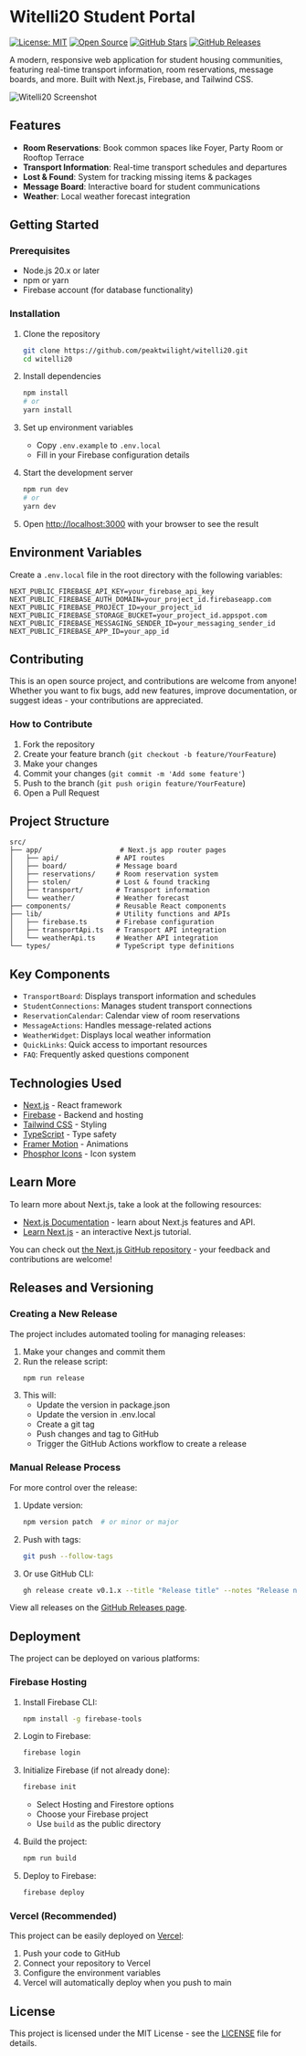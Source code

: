 # Witelli20 Student Portal

[![License: MIT](https://img.shields.io/badge/License-MIT-yellow.svg)](https://opensource.org/licenses/MIT)
[![Open Source](https://img.shields.io/badge/Open-Source-green.svg)](https://github.com/peaktwilight/witelli20)
[![GitHub Stars](https://img.shields.io/github/stars/peaktwilight/witelli20)](https://github.com/peaktwilight/witelli20/stargazers)
[![GitHub Releases](https://img.shields.io/github/v/release/peaktwilight/witelli20)](https://github.com/peaktwilight/witelli20/releases)

A modern, responsive web application for student housing communities, featuring real-time transport information, room reservations, message boards, and more. Built with Next.js, Firebase, and Tailwind CSS.

![Witelli20 Screenshot](public/screenshot.png)

## Features

- **Room Reservations**: Book common spaces like Foyer, Party Room or Rooftop Terrace
- **Transport Information**: Real-time transport schedules and departures
- **Lost & Found**: System for tracking missing items & packages
- **Message Board**: Interactive board for student communications
- **Weather**: Local weather forecast integration

## Getting Started

### Prerequisites

- Node.js 20.x or later
- npm or yarn
- Firebase account (for database functionality)

### Installation

1. Clone the repository
   ```bash
   git clone https://github.com/peaktwilight/witelli20.git
   cd witelli20
   ```

2. Install dependencies
   ```bash
   npm install
   # or
   yarn install
   ```

3. Set up environment variables
   - Copy `.env.example` to `.env.local`
   - Fill in your Firebase configuration details

4. Start the development server
   ```bash
   npm run dev
   # or
   yarn dev
   ```

5. Open [http://localhost:3000](http://localhost:3000) with your browser to see the result

## Environment Variables

Create a `.env.local` file in the root directory with the following variables:

```
NEXT_PUBLIC_FIREBASE_API_KEY=your_firebase_api_key
NEXT_PUBLIC_FIREBASE_AUTH_DOMAIN=your_project_id.firebaseapp.com
NEXT_PUBLIC_FIREBASE_PROJECT_ID=your_project_id
NEXT_PUBLIC_FIREBASE_STORAGE_BUCKET=your_project_id.appspot.com
NEXT_PUBLIC_FIREBASE_MESSAGING_SENDER_ID=your_messaging_sender_id
NEXT_PUBLIC_FIREBASE_APP_ID=your_app_id
```

## Contributing

This is an open source project, and contributions are welcome from anyone! Whether you want to fix bugs, add new features, improve documentation, or suggest ideas - your contributions are appreciated.

### How to Contribute

1. Fork the repository
2. Create your feature branch (`git checkout -b feature/YourFeature`)
3. Make your changes
4. Commit your changes (`git commit -m 'Add some feature'`)
5. Push to the branch (`git push origin feature/YourFeature`)
6. Open a Pull Request

## Project Structure

```
src/
├── app/                   # Next.js app router pages
│   ├── api/              # API routes
│   ├── board/            # Message board
│   ├── reservations/     # Room reservation system
│   ├── stolen/           # Lost & found tracking
│   ├── transport/        # Transport information
│   └── weather/          # Weather forecast
├── components/           # Reusable React components
├── lib/                  # Utility functions and APIs
│   ├── firebase.ts       # Firebase configuration
│   ├── transportApi.ts   # Transport API integration
│   └── weatherApi.ts     # Weather API integration
└── types/                # TypeScript type definitions
```

## Key Components

- `TransportBoard`: Displays transport information and schedules
- `StudentConnections`: Manages student transport connections 
- `ReservationCalendar`: Calendar view of room reservations
- `MessageActions`: Handles message-related actions
- `WeatherWidget`: Displays local weather information
- `QuickLinks`: Quick access to important resources
- `FAQ`: Frequently asked questions component

## Technologies Used

- [Next.js](https://nextjs.org/) - React framework
- [Firebase](https://firebase.google.com/) - Backend and hosting
- [Tailwind CSS](https://tailwindcss.com/) - Styling
- [TypeScript](https://www.typescriptlang.org/) - Type safety
- [Framer Motion](https://www.framer.com/motion/) - Animations
- [Phosphor Icons](https://phosphoricons.com/) - Icon system

## Learn More

To learn more about Next.js, take a look at the following resources:

- [Next.js Documentation](https://nextjs.org/docs) - learn about Next.js features and API.
- [Learn Next.js](https://nextjs.org/learn) - an interactive Next.js tutorial.

You can check out [the Next.js GitHub repository](https://github.com/vercel/next.js) - your feedback and contributions are welcome!

## Releases and Versioning

### Creating a New Release

The project includes automated tooling for managing releases:

1. Make your changes and commit them
2. Run the release script:
   ```bash
   npm run release
   ```
3. This will:
   - Update the version in package.json
   - Update the version in .env.local
   - Create a git tag
   - Push changes and tag to GitHub
   - Trigger the GitHub Actions workflow to create a release

### Manual Release Process

For more control over the release:

1. Update version:
   ```bash
   npm version patch  # or minor or major
   ```

2. Push with tags:
   ```bash
   git push --follow-tags
   ```

3. Or use GitHub CLI:
   ```bash
   gh release create v0.1.x --title "Release title" --notes "Release notes"
   ```

View all releases on the [GitHub Releases page](https://github.com/peaktwilight/witelli20/releases).

## Deployment

The project can be deployed on various platforms:

### Firebase Hosting

1. Install Firebase CLI:
   ```bash
   npm install -g firebase-tools
   ```

2. Login to Firebase:
   ```bash
   firebase login
   ```

3. Initialize Firebase (if not already done):
   ```bash
   firebase init
   ```
   - Select Hosting and Firestore options
   - Choose your Firebase project
   - Use `build` as the public directory

4. Build the project:
   ```bash
   npm run build
   ```

5. Deploy to Firebase:
   ```bash
   firebase deploy
   ```

### Vercel (Recommended)

This project can be easily deployed on [Vercel](https://vercel.com/):

1. Push your code to GitHub
2. Connect your repository to Vercel
3. Configure the environment variables
4. Vercel will automatically deploy when you push to main

## License

This project is licensed under the MIT License - see the [LICENSE](LICENSE) file for details.
